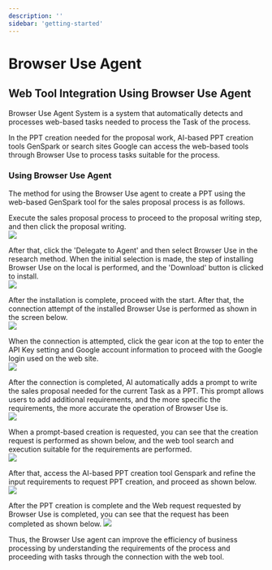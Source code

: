 ```yaml
---
description: ''
sidebar: 'getting-started'
---
```


# Browser Use Agent

## Web Tool Integration Using Browser Use Agent
Browser Use Agent System is a system that automatically detects and processes web-based tasks needed to process the Task of the process.

In the PPT creation needed for the proposal work, AI-based PPT creation tools GenSpark or search sites Google can access the web-based tools through Browser Use to process tasks suitable for the process.

### Using Browser Use Agent
The method for using the Browser Use agent to create a PPT using the web-based GenSpark tool for the sales proposal process is as follows.

Execute the sales proposal process to proceed to the proposal writing step, and then click the proposal writing.<br>
![](../../../uengine-image/process-gpt/browser-use/1.png)<br>

After that, click the 'Delegate to Agent' and then select Browser Use in the research method. When the initial selection is made, the step of installing Browser Use on the local is performed, and the 'Download' button is clicked to install.<br>
![](../../../uengine-image/process-gpt/browser-use/2.png)<br>

After the installation is complete, proceed with the start. After that, the connection attempt of the installed Browser Use is performed as shown in the screen below.<br>
![](../../../uengine-image/process-gpt/browser-use/2-2.png)<br>

When the connection is attempted, click the gear icon at the top to enter the API Key setting and Google account information to proceed with the Google login used on the web site.<br>
![](../../../uengine-image/process-gpt/browser-use/2-1.png)<br>

After the connection is completed, AI automatically adds a prompt to write the sales proposal needed for the current Task as a PPT. This prompt allows users to add additional requirements, and the more specific the requirements, the more accurate the operation of Browser Use is.<br>
![](../../../uengine-image/process-gpt/browser-use/4.png)<br>

When a prompt-based creation is requested, you can see that the creation request is performed as shown below, and the web tool search and execution suitable for the requirements are performed.<br>
![](../../../uengine-image/process-gpt/browser-use/5.png)<br>

After that, access the AI-based PPT creation tool Genspark and refine the input requirements to request PPT creation, and proceed as shown below.
![](../../../uengine-image/process-gpt/browser-use/6.png)<br>

After the PPT creation is complete and the Web request requested by Browser Use is completed, you can see that the request has been completed as shown below.
![](../../../uengine-image/process-gpt/browser-use/7.png)<br>

Thus, the Browser Use agent can improve the efficiency of business processing by understanding the requirements of the process and proceeding with tasks through the connection with the web tool.